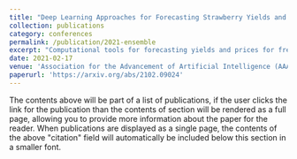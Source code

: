 ```yaml
---
title: "Deep Learning Approaches for Forecasting Strawberry Yields and Prices Using Satellite Images and Station-Based Soil Parameters"
collection: publications
category: conferences
permalink: /publication/2021-ensemble
excerpt: "Computational tools for forecasting yields and prices for fresh produce have been based on traditional machine learning approaches or time series modeling. We propose here an alternate approach based on deep learning algorithms for forecasting strawberry yields and prices in Santa Barbara county, California. Building the proposed forecasting model comprises three stages: first, the station-based ensemble model (ATT-CNN-LSTMSeriesNet_Ens) with its compound deep learning components, SeriesNet with Gated Recurrent Unit (GRU) and Convolutional Neural Network LSTM with Attention layer (Att- CNN-LSTM), are trained and tested using the station-based soil temperature and moisture data of Santa Barbara as input and the corresponding strawberry yields or prices as output. Secondly, the remote sensing ensemble model (SIM_CNN-LSTM_Ens), which is an ensemble model of Convolutional Neural Network LSTM (CNN-LSTM) models, is trained and tested using satellite images of the same county as input mapped to the same yields and prices as output. These two ensembles forecast strawberry yields and prices with minimal forecasting errors and highest model correlation for five weeks ahead forecasts. Finally, the forecasts of these two models are ensembled to have a final forecasted value for yields and prices by introducing a voting ensemble. Based on an aggregated performance measure (AGM), it is found that this voting ensemble not only enhances the forecasting performance by 5% compared to its best performing component model but also outperforms the Deep Learning (DL) ensemble model found in literature by 33% for forecasting yields and 21% for forecasting prices."
date: 2021-02-17
venue: 'Association for the Advancement of Artificial Intelligence (AAAI) Spring Symposium on Combining Machine Learning and Knowledge Engineering (AAAI-MAKE)'
paperurl: 'https://arxiv.org/abs/2102.09024'
---
```


The contents above will be part of a list of publications, if the user clicks the link for the publication than the contents of section will be rendered as a full page, allowing you to provide more information about the paper for the reader. When publications are displayed as a single page, the contents of the above "citation" field will automatically be included below this section in a smaller font.

